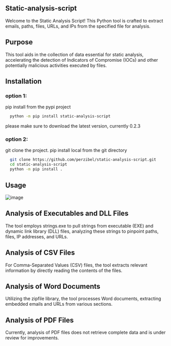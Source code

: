 
## Static-analysis-script 
Welcome to the Static Analysis Script! This Python tool is crafted to extract emails, paths, files, URLs, and IPs from the specified file for analysis.
## Purpose
This tool aids in the collection of data essential for static analysis, accelerating the detection of Indicators of Compromise (IOCs) and other potentially malicious activities executed by files.
## Installation

### option 1:
pip install from the pypi project
```bash
  python -m pip install static-analysis-script
```
please make sure to download the latest version, currently 0.2.3

### option 2:
git clone the project.
pip install local from the git directory
```bash
  git clone https://github.com/perzibel/static-analysis-script.git
  cd static-analysis-script
  python -m pip install .
```
    
## Usage

![image](https://github.com/perzibel/static-analysis-script/assets/58742092/2734c00a-3f4d-4f36-bed4-48e72e8656a9)


## Analysis of Executables and DLL Files
The tool employs strings.exe to pull strings from executable (EXE) and dynamic link library (DLL) files, analyzing these strings to pinpoint paths, files, IP addresses, and URLs.
## Analysis of CSV Files
For Comma-Separated Values (CSV) files, the tool extracts relevant information by directly reading the contents of the files.
## Analysis of Word Documents
Utilizing the zipfile library, the tool processes Word documents, extracting embedded emails and URLs from various sections.
## Analysis of PDF Files

Currently, analysis of PDF files does not retrieve complete data and is under review for improvements.
